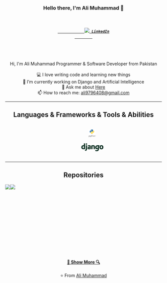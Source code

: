 <h3 align="center">Hello there, I'm Ali Muhammad 👋</h3>
<h5 align="center">
  <code>
  	<a href="https://www.linkedin.com/in/AliMuhammadOfficial/" title="LinkedIn">
			<img width="22" src="https://github.com/AliMuhammadOfficial/AliMuhammadOfficial/images/linkedin.svg"> LinkedIn
		</a>
  </code>
</h5>
<br>
<p align="center">
  Hi, I'm Ali Muhammad Programmer & Software Developer from Pakistan
  <br>
  <br>
  💻 I love writing code and learning new things
  <br>
  🔬 I’m currently working on Django and Artificial Intelligence
  <br>
  💬 Ask me about <a href="https://github.com/AliMuhammadOfficial/AliMuhammadOfficial/issues" title="Issues">Here</a>
  <br>
  📫 How to reach me: <a href="mailto: ali9796408@gmail.com">ali9796408@gmail.com</a>
</p>

<hr>

<h2 align="center">Languages & Frameworks & Tools & Abilities</h2>

<p align="center">
  <code>
		<img title="Python" height="25" src="https://github.com/AliMuhammadOfficial/AliMuhammadOfficial/blob/main/images/python.svg">
	</code>
  <code>
		<img title="Python" height="25" src="https://github.com/AliMuhammadOfficial/AliMuhammadOfficial/blob/main/images/django.svg">
	</code>

</p>
<hr>

<h2 align="center">Repositories</h2>

<p width="100%" align="center">
  <a align="left" href="https://github.com/AliMuhammadOfficial/AliMuhammadOfficial.github.io" title="Algorithms">
		<img align="left" height="115" src="https://github-readme-stats.vercel.app/api/pin/?username=AliMuhammadOfficial&repo=AliMuhammadOfficial&theme=gotham">
	</a>
	<a align="left" href="https://github.com/AliMuhammadOfficial/AliMuhammadOfficial.github.io" title="Algorithms">
		<img align="left" height="115" src="https://github-readme-stats.vercel.app/api/pin/?username=AliMuhammadOfficial&repo=AliMuhammadOfficial&theme=gotham">
	</a>
</p>
<br><br><br><br><br><br><br><br><br><br><br><br><br>
<h4 align="center"><a href=https://github.com/AliMuhammadOfficial?tab=repositories" title="Show Repositories">🔎 Show More 🔍</a></h4>

<p align = "center">
    ⭐️ From <a href="https://github.com/AliMuhammadOfficial/">Ali Muhammad</a>
</p>